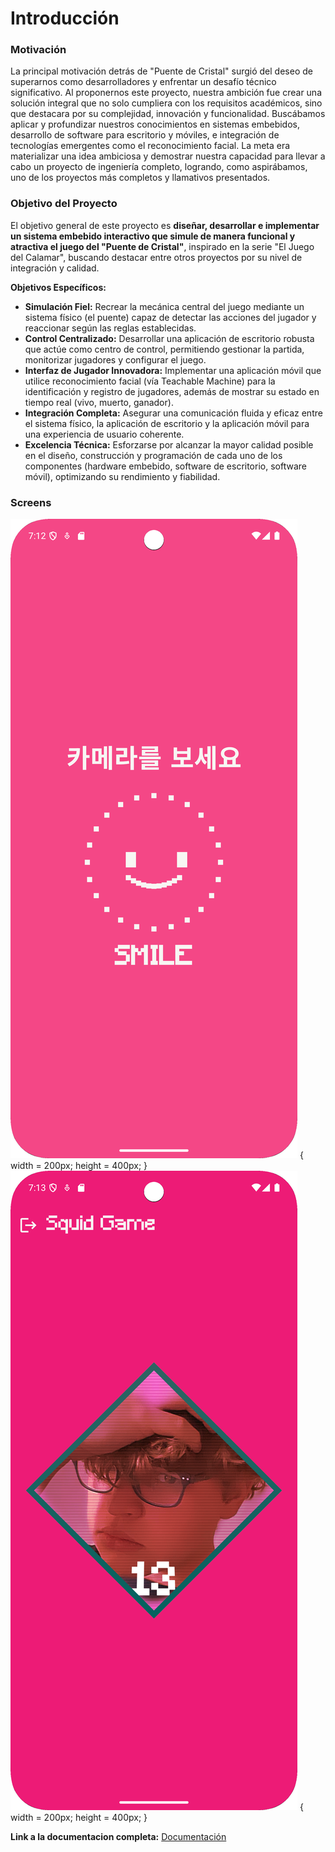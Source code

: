 # Introducción

### Motivación

La principal motivación detrás de "Puente de Cristal" surgió del deseo de superarnos como desarrolladores y enfrentar un desafío técnico significativo. Al proponernos este proyecto, nuestra ambición fue crear una solución integral que no solo cumpliera con los requisitos académicos, sino que destacara por su complejidad, innovación y funcionalidad. Buscábamos aplicar y profundizar nuestros conocimientos en sistemas embebidos, desarrollo de software para escritorio y móviles, e integración de tecnologías emergentes como el reconocimiento facial. La meta era materializar una idea ambiciosa y demostrar nuestra capacidad para llevar a cabo un proyecto de ingeniería completo, logrando, como aspirábamos, uno de los proyectos más completos y llamativos presentados.

### Objetivo del Proyecto

El objetivo general de este proyecto es **diseñar, desarrollar e implementar un sistema embebido interactivo que simule de manera funcional y atractiva el juego del "Puente de Cristal"**, inspirado en la serie "El Juego del Calamar", buscando destacar entre otros proyectos por su nivel de integración y calidad.

**Objetivos Específicos:**

* **Simulación Fiel:** Recrear la mecánica central del juego mediante un sistema físico (el puente) capaz de detectar las acciones del jugador y reaccionar según las reglas establecidas.
* **Control Centralizado:** Desarrollar una aplicación de escritorio robusta que actúe como centro de control, permitiendo gestionar la partida, monitorizar jugadores y configurar el juego.
* **Interfaz de Jugador Innovadora:** Implementar una aplicación móvil que utilice reconocimiento facial (vía Teachable Machine) para la identificación y registro de jugadores, además de mostrar su estado en tiempo real (vivo, muerto, ganador).
* **Integración Completa:** Asegurar una comunicación fluida y eficaz entre el sistema físico, la aplicación de escritorio y la aplicación móvil para una experiencia de usuario coherente.
* **Excelencia Técnica:** Esforzarse por alcanzar la mayor calidad posible en el diseño, construcción y programación de cada uno de los componentes (hardware embebido, software de escritorio, software móvil), optimizando su rendimiento y fiabilidad.

### Screens
![Smile](images/smile.png) { width = 200px; height = 400px; }
![Home](images/home.png) { width = 200px; height = 400px; }

**Link a la documentacion completa:** [Documentación](https://squid-game-backend.web.app/introduccion.html)